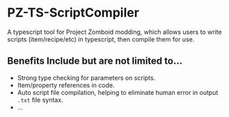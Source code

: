 # PZ-TS-ScriptCompiler
A typescript tool for Project Zomboid modding, which allows users to write scripts (item/recipe/etc) in typescript, then compile them for use.

## Benefits Include but are not limited to...
- Strong type checking for parameters on scripts.
- Item/property references in code.
- Auto script file compilation, helping to eliminate human error in output `.txt` file syntax.
- ...
